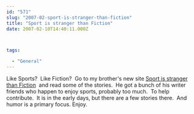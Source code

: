 ```yaml
---
id: "571"
slug: "2007-02-sport-is-stranger-than-fiction"
title: "Sport is stranger than Fiction"
date: 2007-02-10T14:40:11.000Z



tags:

  - "General"
---
```

<div class="sqs-html-content">
  <p>Like Sports?  Like Fiction?  Go to my brother's new site <a title="Sport is stranger than Fiction" href="http://sportfiction.com/">Sport is stranger than Fiction</a>  and read some of the stories.  He got a bunch of his writer friends who happen to enjoy sports, probably too much.  To help contribute.  It is in the early days, but there are a few stories there.  And humor is a primary focus.
Enjoy.</p>
</div>
